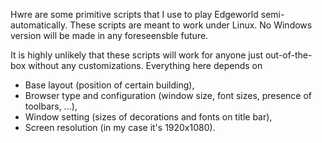 Hwre are some primitive scripts that I use to play Edgeworld semi-automatically. These scripts are meant to work under Linux. No Windows version will be made in any foreseensble future.

It is highly unlikely that these scripts will work for anyone just out-of-the-box without any customizations. Everything here depends on
* Base layout (position of certain building),
* Browser type and configuration (window size, font sizes, presence of toolbars, ...),
* Window setting (sizes of decorations and fonts on title bar),
* Screen resolution (in my case it's 1920x1080).


